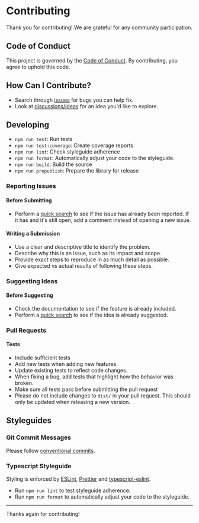 # Contributing

Thank you for contributing! We are grateful for any community participation.

## Code of Conduct

This project is governed by the [Code of Conduct](./CODE_OF_CONDUCT.md). By contributing, you agree to uphold this code.

## How Can I Contribute?

- Search through [issues](https://github.com/havelessbemore/semafy/issues) for bugs you can help fix.
- Look at [discussions/ideas](https://github.com/havelessbemore/semafy/discussions/categories/ideas) for an idea you'd like to explore.

## Developing

- `npm run test`: Run tests
- `npm run test:coverage`: Create coverage reports
- `npm run lint`: Check styleguide adherence
- `npm run format`: Automatically adjust your code to the styleguide.
- `npm run build`: Build the source
- `npm run prepublish`: Prepare the library for release

### Reporting Issues

#### Before Submitting

- Perform a [quick search](https://github.com/havelessbemore/semafy/issues) to see if the issue has already been reported. If it has and it's still open, add a comment instead of opening a new issue.

#### Writing a Submission

- Use a clear and descriptive title to identify the problem.
- Describe why this is an issue, such as its impact and scope.
- Provide exact steps to reproduce in as much detail as possible.
- Give expected vs actual results of following these steps.

### Suggesting Ideas

#### Before Suggesting

- Check the documentation to see if the feature is already included.
- Perform a [quick search](https://github.com/havelessbemore/semafy/discussions/categories/ideas) to see if the idea is already suggested.

### Pull Requests

#### Tests

- Include sufficient tests
- Add new tests when adding new features.
- Update existing tests to reflect code changes.
- When fixing a bug, add tests that highlight how the behavior was broken.
- Make sure all tests pass before submitting the pull request
- Please do not include changes to `dist/` in your pull request. This should only be updated when releasing a new version.

## Styleguides

### Git Commit Messages

Please follow [conventional commits](https://www.conventionalcommits.org/en/v1.0.0/).

### Typescript Styleguide

Styling is enforced by [ESLint](https://eslint.org/), [Prettier](https://prettier.io/docs/en/integrating-with-linters.html) and [typescript-eslint](https://typescript-eslint.io/).

- Run `npm run lint` to test styleguide adherence.
- Run `npm run format` to automatically adjust your code to the styleguide.

---

Thanks again for contributing!
